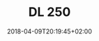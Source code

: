 ---
title: "DL 250"
date: 2018-04-09T20:19:45+02:00
draft: false
description: "Lorem ipsum dolor sit amet Lorem ipsum dolor sit amet Lorem ipsum dolor sit amet"
product:
    type:
        diesel: true
    # image: "/images/dl-250.png"
    name: "DL–250"
    size:
        width: "1200"
        depth: "600"
        height: "600"
        weight: "120"
    wpa:
        seawater: "250"
        sweetwater: "500"
    power: "2.7"
    operation: "1"
---